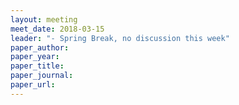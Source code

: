 ```yaml
---
layout: meeting
meet_date: 2018-03-15
leader: "- Spring Break, no discussion this week"
paper_author:
paper_year:
paper_title:
paper_journal:
paper_url:
---
```

